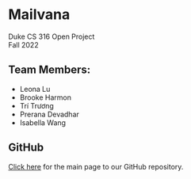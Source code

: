 # Mailvana
Duke CS 316 Open Project  
Fall 2022

## Team Members:
* Leona Lu
* Brooke Harmon
* Trí Trương
* Prerana Devadhar
* Isabella Wang

## GitHub
[Click here](https://github.com/isabellawwang/CS316Mailvana) for the main page to our GitHub repository.
